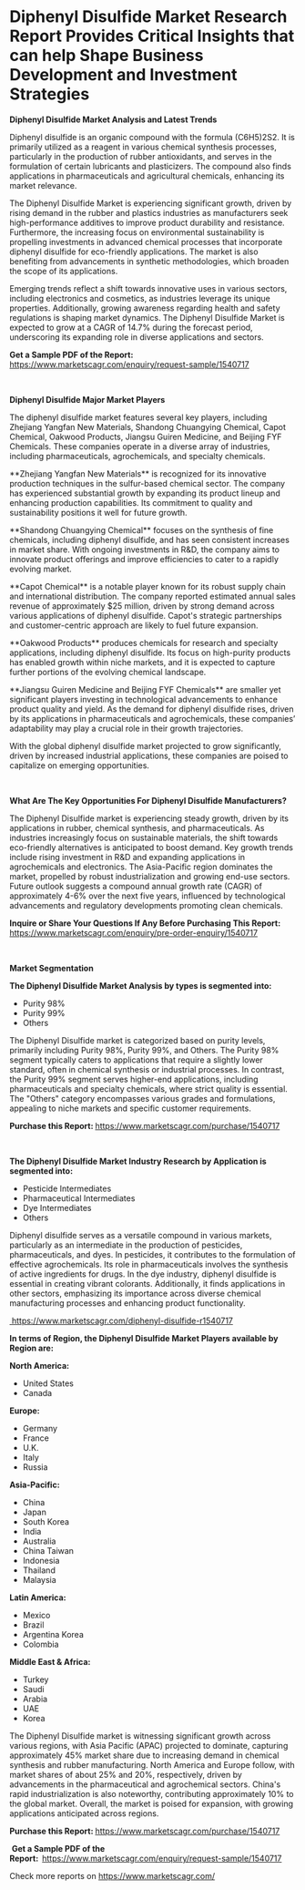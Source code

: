 <p><h1>Diphenyl Disulfide Market Research Report Provides Critical Insights that can help Shape Business Development and Investment Strategies</h1></p><p><strong>Diphenyl Disulfide Market Analysis and Latest Trends</strong></p>
<p><p>Diphenyl disulfide is an organic compound with the formula (C6H5)2S2. It is primarily utilized as a reagent in various chemical synthesis processes, particularly in the production of rubber antioxidants, and serves in the formulation of certain lubricants and plasticizers. The compound also finds applications in pharmaceuticals and agricultural chemicals, enhancing its market relevance.</p><p>The Diphenyl Disulfide Market is experiencing significant growth, driven by rising demand in the rubber and plastics industries as manufacturers seek high-performance additives to improve product durability and resistance. Furthermore, the increasing focus on environmental sustainability is propelling investments in advanced chemical processes that incorporate diphenyl disulfide for eco-friendly applications. The market is also benefiting from advancements in synthetic methodologies, which broaden the scope of its applications.</p><p>Emerging trends reflect a shift towards innovative uses in various sectors, including electronics and cosmetics, as industries leverage its unique properties. Additionally, growing awareness regarding health and safety regulations is shaping market dynamics. The Diphenyl Disulfide Market is expected to grow at a CAGR of 14.7% during the forecast period, underscoring its expanding role in diverse applications and sectors.</p></p>
<p><strong>Get a Sample PDF of the Report:&nbsp;</strong> <a href="https://www.marketscagr.com/enquiry/request-sample/1540717?utm_campaign=2138&utm_medium=2&utm_source=Github&utm_content=ia&utm_term=01042025&utm_id=diphenyl-disulfide">https://www.marketscagr.com/enquiry/request-sample/1540717</a></p>
<p>&nbsp;</p>
<p><strong>Diphenyl Disulfide Major Market Players</strong></p>
<p><p>The diphenyl disulfide market features several key players, including Zhejiang Yangfan New Materials, Shandong Chuangying Chemical, Capot Chemical, Oakwood Products, Jiangsu Guiren Medicine, and Beijing FYF Chemicals. These companies operate in a diverse array of industries, including pharmaceuticals, agrochemicals, and specialty chemicals.</p><p>**Zhejiang Yangfan New Materials** is recognized for its innovative production techniques in the sulfur-based chemical sector. The company has experienced substantial growth by expanding its product lineup and enhancing production capabilities. Its commitment to quality and sustainability positions it well for future growth.</p><p>**Shandong Chuangying Chemical** focuses on the synthesis of fine chemicals, including diphenyl disulfide, and has seen consistent increases in market share. With ongoing investments in R&D, the company aims to innovate product offerings and improve efficiencies to cater to a rapidly evolving market.</p><p>**Capot Chemical** is a notable player known for its robust supply chain and international distribution. The company reported estimated annual sales revenue of approximately $25 million, driven by strong demand across various applications of diphenyl disulfide. Capot's strategic partnerships and customer-centric approach are likely to fuel future expansion.</p><p>**Oakwood Products** produces chemicals for research and specialty applications, including diphenyl disulfide. Its focus on high-purity products has enabled growth within niche markets, and it is expected to capture further portions of the evolving chemical landscape.</p><p>**Jiangsu Guiren Medicine and Beijing FYF Chemicals** are smaller yet significant players investing in technological advancements to enhance product quality and yield. As the demand for diphenyl disulfide rises, driven by its applications in pharmaceuticals and agrochemicals, these companies’ adaptability may play a crucial role in their growth trajectories. </p><p>With the global diphenyl disulfide market projected to grow significantly, driven by increased industrial applications, these companies are poised to capitalize on emerging opportunities.</p></p>
<p>&nbsp;</p>
<p><strong>What Are The Key Opportunities For Diphenyl Disulfide Manufacturers?</strong></p>
<p><p>The Diphenyl Disulfide market is experiencing steady growth, driven by its applications in rubber, chemical synthesis, and pharmaceuticals. As industries increasingly focus on sustainable materials, the shift towards eco-friendly alternatives is anticipated to boost demand. Key growth trends include rising investment in R&D and expanding applications in agrochemicals and electronics. The Asia-Pacific region dominates the market, propelled by robust industrialization and growing end-use sectors. Future outlook suggests a compound annual growth rate (CAGR) of approximately 4-6% over the next five years, influenced by technological advancements and regulatory developments promoting clean chemicals.</p></p>
<p><strong>Inquire or Share Your Questions If Any Before Purchasing This Report:</strong> <a href="https://www.marketscagr.com/enquiry/pre-order-enquiry/1540717?utm_campaign=2138&utm_medium=2&utm_source=Github&utm_content=ia&utm_term=01042025&utm_id=diphenyl-disulfide">https://www.marketscagr.com/enquiry/pre-order-enquiry/1540717</a></p>
<p>&nbsp;</p>
<p><strong>Market Segmentation</strong></p>
<p><strong>The Diphenyl Disulfide Market Analysis by types is segmented into:</strong></p>
<p><ul><li>Purity 98%</li><li>Purity 99%</li><li>Others</li></ul></p>
<p><p>The Diphenyl Disulfide market is categorized based on purity levels, primarily including Purity 98%, Purity 99%, and Others. The Purity 98% segment typically caters to applications that require a slightly lower standard, often in chemical synthesis or industrial processes. In contrast, the Purity 99% segment serves higher-end applications, including pharmaceuticals and specialty chemicals, where strict quality is essential. The "Others" category encompasses various grades and formulations, appealing to niche markets and specific customer requirements.</p></p>
<p><strong>Purchase this Report:&nbsp;</strong><a href="https://www.marketscagr.com/purchase/1540717?utm_campaign=2138&utm_medium=2&utm_source=Github&utm_content=ia&utm_term=01042025&utm_id=diphenyl-disulfide">https://www.marketscagr.com/purchase/1540717</a></p>
<p>&nbsp;</p>
<p><strong>The Diphenyl Disulfide Market Industry Research by Application is segmented into:</strong></p>
<p><ul><li>Pesticide Intermediates</li><li>Pharmaceutical Intermediates</li><li>Dye Intermediates</li><li>Others</li></ul></p>
<p><p>Diphenyl disulfide serves as a versatile compound in various markets, particularly as an intermediate in the production of pesticides, pharmaceuticals, and dyes. In pesticides, it contributes to the formulation of effective agrochemicals. Its role in pharmaceuticals involves the synthesis of active ingredients for drugs. In the dye industry, diphenyl disulfide is essential in creating vibrant colorants. Additionally, it finds applications in other sectors, emphasizing its importance across diverse chemical manufacturing processes and enhancing product functionality.</p></p>
<p><a href="https://www.marketscagr.com/diphenyl-disulfide-r1540717?utm_campaign=2138&utm_medium=2&utm_source=Github&utm_content=ia&utm_term=01042025&utm_id=diphenyl-disulfide">&nbsp;https://www.marketscagr.com/diphenyl-disulfide-r1540717</a></p>
<p><strong>In terms of Region, the Diphenyl Disulfide Market Players available by Region are:</strong></p>
<p>
    <p> <strong> North America: </strong>
        <ul>
            <li>United States</li>
            <li>Canada</li>
        </ul>
        </p> 
    <p> <strong> Europe: </strong>
        <ul>
            <li>Germany</li>
            <li>France</li>
            <li>U.K.</li>
            <li>Italy</li>
            <li>Russia</li>
        </ul>
        </p> 
    <p> <strong> Asia-Pacific: </strong>
        <ul>
            <li>China</li>
            <li>Japan</li>
            <li>South Korea</li>
            <li>India</li>
            <li>Australia</li>
            <li>China Taiwan</li>
            <li>Indonesia</li>
            <li>Thailand</li>
            <li>Malaysia</li>
        </ul>
        </p> 
    <p> <strong> Latin America: </strong>
        <ul>
            <li>Mexico</li>
            <li>Brazil</li>
            <li>Argentina Korea</li>
            <li>Colombia</li>
        </ul>
        </p> 
    <p> <strong> Middle East & Africa: </strong>
        <ul>
            <li>Turkey</li>
            <li>Saudi</li>
            <li>Arabia</li>
            <li>UAE</li>
            <li>Korea</li>
        </ul>
    </p>
    </p>
<p><p>The Diphenyl Disulfide market is witnessing significant growth across various regions, with Asia Pacific (APAC) projected to dominate, capturing approximately 45% market share due to increasing demand in chemical synthesis and rubber manufacturing. North America and Europe follow, with market shares of about 25% and 20%, respectively, driven by advancements in the pharmaceutical and agrochemical sectors. China's rapid industrialization is also noteworthy, contributing approximately 10% to the global market. Overall, the market is poised for expansion, with growing applications anticipated across regions.</p></p>
<p><strong>Purchase this Report: </strong><a href="https://www.marketscagr.com/purchase/1540717?utm_campaign=2138&utm_medium=2&utm_source=Github&utm_content=ia&utm_term=01042025&utm_id=diphenyl-disulfide">https://www.marketscagr.com/purchase/1540717</a></p>
<p>&nbsp;<strong>Get a Sample PDF of the Report:&nbsp;&nbsp;</strong><a href="https://www.marketscagr.com/enquiry/request-sample/1540717?utm_campaign=2138&utm_medium=2&utm_source=Github&utm_content=ia&utm_term=01042025&utm_id=diphenyl-disulfide">https://www.marketscagr.com/enquiry/request-sample/1540717</a></p>
<p><strong></strong></p>
<p>Check more reports on <a href="https://www.marketscagr.com/?utm_campaign=2138&utm_medium=2&utm_source=Github&utm_content=ia&utm_term=01042025&utm_id=diphenyl-disulfide">https://www.marketscagr.com/</a></p>